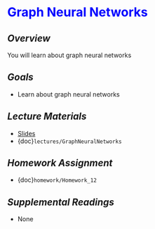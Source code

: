 # <span style="color: blue;"><b>Graph Neural Networks</b></span>

## *Overview*
You will learn about graph neural networks

## *Goals*
* Learn about graph neural networks

## *Lecture Materials*
* [Slides](https://docs.google.com/presentation/d/1fxZdnCU_8pWocQbjMQ5HUOSUL3MgbCyg3xFWxfeNaeY/edit?usp=sharing)
* {doc}`lectures/GraphNeuralNetworks`

## *Homework Assignment*
* {doc}`homework/Homework_12`

## *Supplemental Readings*
* None
